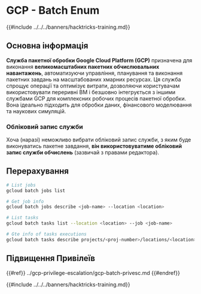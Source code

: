 # GCP - Batch Enum

{{#include ../../../banners/hacktricks-training.md}}

## Основна інформація

**Служба пакетної обробки Google Cloud Platform (GCP)** призначена для виконання **великомасштабних пакетних обчислювальних навантажень**, автоматизуючи управління, планування та виконання пакетних завдань на масштабованих хмарних ресурсах. Ця служба спрощує операції та оптимізує витрати, дозволяючи користувачам використовувати переривні ВМ і безшовно інтегрується з іншими службами GCP для комплексних робочих процесів пакетної обробки. Вона ідеально підходить для обробки даних, фінансового моделювання та наукових симуляцій.

### Обліковий запис служби

Хоча (наразі) неможливо вибрати обліковий запис служби, з яким буде виконуватись пакетне завдання, **він використовуватиме обліковий запис служби обчислень** (зазвичай з правами редактора).

## Перерахування
```bash
# List jobs
gcloud batch jobs list

# Get job info
gcloud batch jobs describe <job-name> --location <location>

# List tasks
gcloud batch tasks list --location <location> --job <job-name>

# Gte info of tasks executions
gcloud batch tasks describe projects/<proj-number>/locations/<location>/jobs/<job-name>/taskGroups/<group>/tasks/<num>
```
## Підвищення Привілеїв

{{#ref}}
../gcp-privilege-escalation/gcp-batch-privesc.md
{{#endref}}

{{#include ../../../banners/hacktricks-training.md}}
